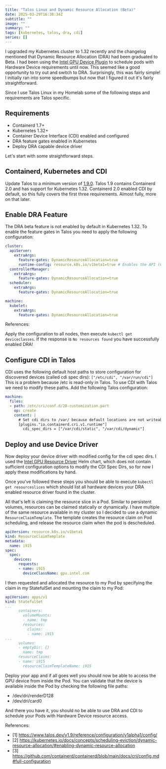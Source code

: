 ```yaml
---
title: "Talos Linux and Dynamic Resource Allocation (Beta)"
date: 2025-03-29T16:38:34Z
subtitle: ""
image: ""
summary: ""
tags: [kubernetes, talos, dra, cdi]
series: []
---
```


I upgraded my Kubernetes cluster to 1.32 recently and the changelog mentioned that Dynamic Resource Allocation (DRA) had been graduated to Beta.
I had been using the [Intel GPU Device Plugin](https://github.com/intel/intel-device-plugins-for-kubernetes/blob/main/cmd/gpu_plugin/README.md) to schedule pods with Hardware Device requirements until now. This seemed like a good opportunity to try out and switch to DRA. Surprisingly, this was fairly simple! I initially ran into some speedbumps but now that I figured it out it's fairly straightforward.

Since I use Talos Linux in my Homelab some of the following steps and requirements are Talos specific.

## Requirements

- Containerd 1.7+
- Kubernetes 1.32+
- Container Device Interface (CDI) enabled and configured
- DRA feature gates enabled in Kubernetes
- Deploy DRA capable device driver

Let's start with some straightforward steps.

## Containerd, Kubernetes and CDI

Update Talos to a minimum version of [1.9.0](https://github.com/siderolabs/talos/releases/tag/v1.9.0). 
Talos 1.9 contains Containerd 2.0 and has support for Kubernetes 1.32. 
Containerd 2.0 enabled CDI by default, so this fully covers the first three requirements. Almost fully, more on that later.

## Enable DRA Feature 

The DRA beta feature is not enabled by default in Kubernetes 1.32. To enable the feature gates in Talos you need to apply the following configuration:
```yaml
cluster:
  apiServer:
    extraArgs:
      feature-gates: DynamicResourceAllocation=true
      runtime-config: resource.k8s.io/v1beta1=true # Enables the API (CRD)
  controllerManager:
    extraArgs:
      feature-gates: DynamicResourceAllocation=true
  scheduler:
    extraArgs:
      feature-gates: DynamicResourceAllocation=true

machine:
  kubelet:
    extraArgs:
      feature-gates: DynamicResourceAllocation=true
```

References:



Apply the configuration to all nodes, then execute `kubectl get deviceclasses`. If the response is `No resources found` you have successfully enabled DRA!

## Configure CDI in Talos

CDI uses the following default host paths to store configuration for discovered devices (called cdi spec dirs): `["/etc/cdi", "/var/run/cdi"]`
This is a problem because /etc is read-only in Talos. To use CDI with Talos we need to modify these paths. Add the following Talos configuration:

```yaml
machine:
  files:
  - path: /etc/cri/conf.d/20-customization.part
    op: create
    content: |
      # Set cdi dirs to /var/ because default locations are not writeable in talos
      [plugins."io.containerd.cri.v1.runtime"]
        cdi_spec_dirs = ["/var/cdi/static", "/var/cdi/dynamic"]
```

## Deploy and use Device Driver

Now deploy your device driver with modified config for the cdi spec dirs. I used the [Intel GPU Resource Driver](https://github.com/intel/helm-charts/tree/main/charts/intel-gpu-resource-driver) Helm chart, which does not contain sufficient configuration options to modify the CDI Spec Dirs, so for now I apply these modifications by hand.

Once you've followed these steps you should be able to execute `kubectl get resourceslices` which should list all hardware devices your DRA enabled resource driver found in the cluster.

All that's left is claiming the resource slice in a Pod. Similar to persistent volumes, resources can be claimed statically or dynamically. I have multiple of the same resource available in my cluster so I decided to use a dynamic `ResourceClaimTemplate`. The template creates the resource claim on Pod scheduling, and release the resource claim when the pod is descheduled.

```yaml
apiVersion: resource.k8s.io/v1beta1
kind: ResourceClaimTemplate
metadata:
  name: i915
spec:
  spec:
    devices:
      requests:
      - name: i915
        deviceClassName: gpu.intel.com
```

I then requested and allocated the resource to my Pod by specifying the claim in my StatefulSet and mounting the claim to my Pod:


```yaml
apiVersion: apps/v1
kind: StatefulSet
...
      containers:
        volumeMounts:
        - name: tmp
        resources: 
          claims:
          - name: i915
...
      volumes:
      - emptyDir: {}
        name: tmp
      resourceClaims:
      - name: i915
        resourceClaimTemplateName: i915
```

Deploy your app and if all goes well you should now be able to access the GPU device from inside the Pod. You can validate that the device is available inside the Pod by checking the following file paths:
- /dev/dri/renderD128
- /dev/dri/card0

And there you have it, you should no be able to use DRA and CDI to schedule your Pods with Hardware Device resource access.

References:
- [1] https://www.talos.dev/v1.9/reference/configuration/v1alpha1/config/
- [2] https://kubernetes.io/docs/concepts/scheduling-eviction/dynamic-resource-allocation/#enabling-dynamic-resource-allocation
- [3] https://github.com/containerd/containerd/blob/main/docs/cri/config.md#full-configuration
